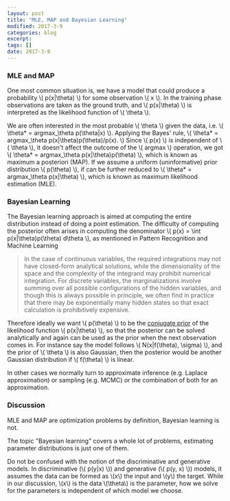 ```yaml
---
layout: post
title: "MLE, MAP and Bayesian Learning"
modified: 2017-3-9
categories: blog
excerpt:
tags: []
date: 2017-3-9
---
```


### MLE and MAP
One most common situation is, we have a model that could produce a probability \\( p(x|\theta) \\) for some observation \\( x \\). 
In the training phase observations are taken as the ground truth, and \\( p(x|\theta) \\) is interpreted as the likelihood function of \\( \theta \\).

We are often interested in the most probable \\( \theta \\) given the data, i.e.  \\( \theta* = argmax_\theta p(\theta|x) \\).
Applying the Bayes' rule, \\( \theta* = argmax_\theta p(x|\theta)p(\theta)/p(x). \\)
Since \\( p(x) \\) is independent of \\( \theta \\), it doesn't affect the outcome of the \\( argmax \\) operation, we got 
\\( \theta* = argmax_\theta p(x|\theta)p(\theta) \\), which is known as maximum a posteriori (MAP).
If we assume a uniform (uninformative) prior distribution \\( p(\theta) \\), if can be further reduced to \\( \theta* = argmax_\theta p(x|\theta) \\), which is known as maximum likelihood estimation (MLE).

### Bayesian Learning
The Bayesian learning approach is aimed at computing the entire distribution instead of doing a point estimation.
The difficulty of computing the posterior often arises in computing the denominator \\( p(x) = \int p(x|\theta)p(\theta) d\theta \\), as mentioned in Pattern Recognition and Machine Learning

>  In the case of continuous variables, the required integrations may not have closed-form analytical solutions, 
while the dimensionality of the space and the complexity of the integrand may prohibit numerical integration. 
For discrete variables, the marginalizations involve summing over all possible configurations of the hidden variables, 
and though this is always possible in principle, we often find in practice that there may be exponentially many hidden states 
so that exact calculation is prohibitively expensive.

Therefore ideally we want \\( p(\theta) \\) to be the [conjugate prior](https://en.wikipedia.org/wiki/Conjugate_prior) of the likelihood function \\( p(x|\theta) \\),
so that the posterior can be solved analytically and again can be used as the prior when the next observation comes in.
For instance say the model follows \\( N(x|f(\theta), \sigma) \\), and the prior of \\( \theta \\) is also Gaussian,
then the posterior would be another Gaussian distribution if \\( f(\theta) \\) is linear.

In other cases we normally turn to approximate inference (e.g. Laplace approximation) or sampling (e.g. MCMC) 
or the combination of both for an approximation.

### Discussion
MLE and MAP are optimization problems by definition, Bayesian learning is not.  

The topic "Bayesian learning" covers a whole lot of problems, estimating parameter distributions is just one of them.

Do not be confused with the notion of the discriminative and generative models. In discriminative (\\( p(y\|x) \\)) and generative (\\( p(y, x) \\)) models, it assumes the data can be formed as \\(x\\) the input and \\(y\\) the target. While in our discussion, \\(x\\) is the data \\(\theta\\) is the parameter, how we solve for the parameters is independent of which model we choose.
